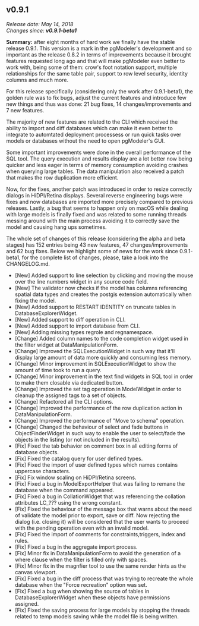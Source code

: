 v0.9.1
------

<em>Release date: May 14, 2018</em><br/>
<em>Changes since: <strong>v0.9.1-beta1</strong></em><br/>

<strong>Summary:</strong> after eight months of hard work we finally have the stable release 0.9.1. This version is a mark in the pgModeler's development and so important as the release 0.8.2 in terms of improvements because it brought features requested long ago and that will make pgModeler even better to work with, being some of them: crow's foot notation support, multiple relationships for the same table pair, support to row level security, identity columns and much more. <br/>

For this release specifically (considering only the work after 0.9.1-beta1), the golden rule was to fix bugs, adjust the current features and introduce few new things and thus was done: 21 bug fixes, 14 changes/improvements and 7 new features.

The majority of new features are related to the CLI which received the ability to import and diff databases which can make it even better to integrate to automtated deployment processess or run quick tasks over models or databases without the need to open pgModeler's GUI.<br/>

Some important improvements were done in the overall performance of the SQL tool. The query execution and results display are a lot better now being quicker and less eager in terms of memory consumption avoiding crashes when querying large tables. The data manipulation also received a patch that makes the row duplication more efficient.<br/>

Now, for the fixes, another patch was introduced in order to resize correctly dialogs in HiDPI/Retina displays. Several reverse engineering bugs were fixes and now databases are imported more precisely compared to previous releases. Lastly, a bug that seems to happen only on macOS while dealing with large models is finally fixed and was related to some running threads messing around with the main process avoiding it to correctly save the model and causing hang ups sometimes.<br/>

The whole set of changes of this release (considering the alpha and beta stages) has 152 entries being 43 new features, 47 changes/improvements and 62 bug fixes. Below we highlight some of news for the work since 0.9.1-beta1, for the complete list of changes, please, take a look into the CHANGELOG.md. <br/>

* [New] Added support to line selection by clicking and moving the mouse over the line numbers widget in any source code field.
* [New] The validator now checks if the model has columns referencing spatial data types and creates the postgis extension automatically when fixing the model.
* [New] Added support to RESTART IDENTITY on truncate tables in DatabaseExplorerWidget.
* [New] Added support to diff operation in CLI.
* [New] Added support to import database from CLI.
* [New] Adding missing types regrole and regnamespace.
* [Change] Added column names to the code completion widget used in the filter widget at DataManipulationForm.
* [Change] Improved the SQLExecutionWidget in such way that it'll display large amount of data more quickly and consuming less memory.
* [Change] Minor improvement in SQLExecutionWidget to show the amount of time took to run a query.
* [Change] Minor improvement in the text find widgets in SQL tool in order to make them closable via dedicated button.
* [Change] Improved the set tag operation in ModelWidget in order to cleanup the assigned tags to a set of objects.
* [Change] Refactored all the CLI options.
* [Change] Improved the performance of the row duplication action in DataManipulationForm.
* [Change] Improved the performance of "Move to schema" operation.
* [Change] Changed the behaviour of select and fade buttons in ObjectFinderWidget in such way to enable the user to select/fade the objects in the listing (or not included in the results).
* [Fix] Fixed the tab behavior on comment box in all editing forms of database objects.
* [Fix] Fixed the catalog query for user defined types.
* [Fix] Fixed the import of user defined types which names contains uppercase characters.
* [Fix] Fix window scaling on HiDPI/Retina screens.
* [Fix] Fixed a bug in ModelExportHelper that was failing to remane the database when the command appeared.
* [Fix] Fixed a bug in CollationWidget that was referencing the collation attributes LC_??? using the wrong constant.
* [Fix] Fixed the behaviour of the message box that warns about the need of validate the model prior to export, save or diff. Now rejecting the dialog (i.e. closing it) will be considered that the user wants to proceed with the pending operation even with an invalid model.
* [Fix] Fixed the import of comments for constraints,triggers, index and rules.
* [Fix] Fixed a bug in the aggregate import process.
* [Fix] Minor fix in DataManipulationForm to avoid the generation of a where clause when the filter is filled only with spaces.
* [Fix] Minor fix in the magnfier tool to use the same render hints as the canvas viewport.
* [Fix] Fixed a bug in the diff process that was trying to recreate the whole database when the "Force recreation" option was set.
* [Fix] Fixed a bug when showing the source of tables in DatabaseExplorerWidget when these objects have permissions assigned.
* [Fix] Fixed the saving process for large models by stopping the threads related to temp models saving while the model file is being written.
